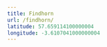 ```yaml
---
title: Findhorn
url: /findhorn/
latitude: 57.659114100000004
longitude: -3.6107041000000004
---
```

